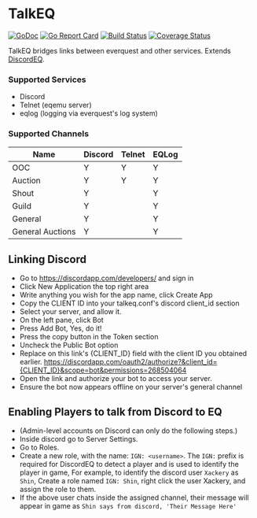 # TalkEQ

[![GoDoc](https://godoc.org/github.com/xackery/talkeq?status.svg)](https://godoc.org/github.com/xackery/talkeq) [![Go Report Card](https://goreportcard.com/badge/github.com/xackery/talkeq)](https://goreportcard.com/report/github.com/xackery/talkeq) [![Build Status](https://travis-ci.org/xackery/talkeq.svg)](https://travis-ci.org/Xackery/talkeq.svg?branch=master) [![Coverage Status](https://coveralls.io/repos/github/xackery/talkeq/badge.svg?branch=master)](https://coveralls.io/github/xackery/talkeq?branch=master)

TalkEQ bridges links between everquest and other services. Extends [DiscordEQ](https://github.com/xackery/discordeq).

### Supported Services

* Discord
* Telnet (eqemu server)
* eqlog (logging via everquest's log system)


### Supported Channels

Name|Discord|Telnet|EQLog
---|---|---|---
OOC|Y|Y|Y
Auction|Y|Y|Y
Shout|Y||Y
Guild|Y||Y
General|Y||Y
General Auctions|Y||Y

## Linking Discord

* Go to https://discordapp.com/developers/ and sign in
* Click New Application the top right area
* Write anything you wish for the app name, click Create App
* Copy the CLIENT ID into your talkeq.conf's discord client_id section
* Select your server, and allow it.
* On the left pane, click Bot
* Press Add Bot, Yes, do it!
* Press the copy button in the Token section
* Uncheck the Public Bot option
* Replace on this link's {CLIENT_ID} field with the client ID you obtained earlier. https://discordapp.com/oauth2/authorize?&client_id={CLIENT_ID}&scope=bot&permissions=268504064 
* Open the link and authorize your bot to access your server.
* Ensure the bot now appears offline on your server's general channel



## Enabling Players to talk from Discord to EQ
* (Admin-level accounts on Discord can only do the following steps.)
* Inside discord go to Server Settings.
* Go to Roles.
* Create a new role, with the name: `IGN: <username>`. The `IGN:` prefix is required for DiscordEQ to detect a player and is used to identify the player in game, For example, to identify the discord user `Xackery` as `Shin`, Create a role named `IGN: Shin`, right click the user Xackery, and assign the role to them.
* If the above user chats inside the assigned channel, their message will appear in game as `Shin says from discord, 'Their Message Here'`

